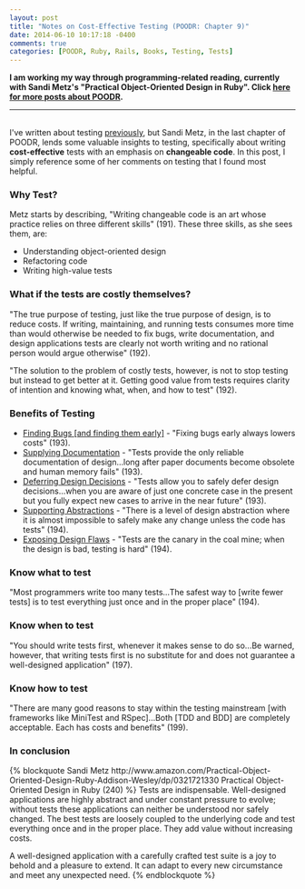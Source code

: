 ```yaml
---
layout: post
title: "Notes on Cost-Effective Testing (POODR: Chapter 9)"
date: 2014-06-10 10:17:18 -0400
comments: true
categories: [POODR, Ruby, Rails, Books, Testing, Tests]
---
```

<strong>I am working my way through programming-related reading, currently with Sandi Metz's "Practical Object-Oriented Design in Ruby". Click <a href="/blog/categories/POODR/">here for more posts about POODR</a>.</strong>

-------
<br>
I've written about testing <a href="/blog/categories/testing/">previously</a>, but Sandi Metz, in the last chapter of POODR, lends some valuable insights to testing, specifically about writing <strong>cost-effective</strong> tests with an emphasis on <strong>changeable code</strong>. In this post, I simply reference some of her comments on testing that I found most helpful.

<h3>Why Test?</h3>
Metz starts by describing, "Writing changeable code is an art whose practice relies on three different skills" (191). These three skills, as she sees them, are:

* Understanding object-oriented design
* Refactoring code
* Writing high-value tests

<!--more-->

<h3>What if the tests are costly themselves?</h3>
"The true purpose of testing, just like the true purpose of design, is to reduce costs. If writing, maintaining, and running tests consumes more time than would otherwise be needed to fix bugs, write documentation, and design applications tests are clearly not worth writing and no rational person would argue otherwise" (192).

"The solution to the problem of costly tests, however, is not to stop testing but instead to get better at it. Getting good value from tests requires clarity of intention and knowing what, when, and how to test" (192).

<h3>Benefits of Testing</h3>

* <u>Finding Bugs [and finding them early]</u> - "Fixing bugs early always lowers costs" (193).
* <u>Supplying Documentation</u> - "Tests provide the only reliable documentation of design...long after paper documents become obsolete and human memory fails" (193).
* <u>Deferring Design Decisions</u> - "Tests allow you to safely defer design decisions...when you are aware of just one concrete case in the present but you fully expect new cases to arrive in the near future" (193).
* <u>Supporting Abstractions</u> - "There is a level of design abstraction where it is almost impossible to safely make any change unless the code has tests" (194).
* <u>Exposing Design Flaws</u> - "Tests are the canary in the coal mine; when the design is bad, testing is hard" (194).

<h3>Know what to test</h3>
"Most programmers write too many tests...The safest way to [write fewer tests] is to test everything just once and in the proper place" (194).

<h3>Know when to test</h3>
"You should write tests first, whenever it makes sense to do so...Be warned, however, that writing tests first is no substitute for and does not guarantee a well-designed application" (197).

<h3>Know how to test</h3>
"There are many good reasons to stay within the testing mainstream [with frameworks like MiniTest and RSpec]...Both [TDD and BDD] are completely acceptable. Each has costs and benefits" (199).

<h3>In conclusion</h3>
{% blockquote Sandi Metz http://www.amazon.com/Practical-Object-Oriented-Design-Ruby-Addison-Wesley/dp/0321721330  Practical Object-Oriented Design in Ruby (240)  %}
Tests are indispensable. Well-designed applications are highly abstract and under constant pressure to evolve; without tests these applications can neither be understood nor safely changed. The best tests are loosely coupled to the underlying code and test everything once and in the proper place. They add value without increasing costs.

A well-designed application with a carefully crafted test suite is a joy to behold and a pleasure to extend. It can adapt to every new circumstance and meet any unexpected need.
{% endblockquote %}